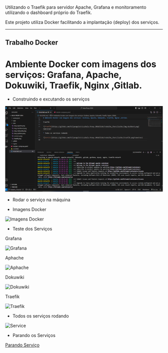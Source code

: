 
 Utilizando o Traefik para servidor Apache, Grafana e monitoramento utilizando o dashboard próprio do Traefik.
    
Este projeto utiliza Docker facilitando a implantação (deploy) dos serviços. 

 ***

## Trabalho Docker


# Ambiente Docker com imagens dos serviços: Grafana, Apache, Dokuwiki, Traefik, Nginx ,Gitlab.

* Construindo e excutando os serviços

![Construindo](https://github.com/felipengeletrica/Aula-Proxy-2024/blob/Trabalho_Tharsila/doc/build.png?raw=true)

* Rodar o serviço na máquina

* Imagens Docker

![Imagens Docker](https://github.com/felipengeletrica/Aula-Proxy-2024/blob/Trabalho_Tharsila/doc/services.png?raw=true)

* Teste dos Serviços 

 Grafana 

![Grafana ](https://github.com/felipengeletrica/Aula-Proxy-2024/blob/Trabalho_Tharsila/doc/img-grafana.png?raw=true)

Aphache

![Aphache](https://github.com/felipengeletrica/Aula-Proxy-2024/blob/Trabalho_Tharsila/doc/img-apache.png?raw=true)

Dokuwiki

![Dokuwiki](https://github.com/felipengeletrica/Aula-Proxy-2024/blob/Trabalho_Tharsila/doc/img-dokuwiki.png?raw=true)

Traefik

![Traefik](https://github.com/felipengeletrica/Aula-Proxy-2024/blob/Trabalho_Tharsila/doc/img-dashbord.png?raw=true)

* Todos os serviços rodando 

![Service](https://github.com/felipengeletrica/Aula-Proxy-2024/blob/Trabalho_Tharsila/doc/traefik.png?raw=true)

* Parando os Serviços

[Parando Serviço](https://github.com/felipengeletrica/Aula-Proxy-2024/blob/Trabalho_Tharsila/doc/stop.png?raw=true)